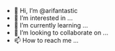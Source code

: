 - 👋 Hi, I’m @arifantastic
- 👀 I’m interested in ...
- 🌱 I’m currently learning ...
- 💞️ I’m looking to collaborate on ...
- 📫 How to reach me ...

<!---
arifantastic/arifantastic is a ✨ special ✨ repository because its `README.md` (this file) appears on your GitHub profile.
You can click the Preview link to take a look at your changes.
--->
